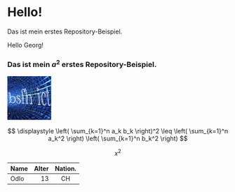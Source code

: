 # Hello!<br>
Das ist mein erstes Repository-Beispiel.

Hello Georg!
### Das ist mein $a^2$ erstes Repository-Beispiel.

<img src="bsfh_ict.png" alt="drawing" style="width:100px;"/>

$$
\displaystyle
\left( \sum_{k=1}^n a_k b_k \right)^2
\leq
\left( \sum_{k=1}^n a_k^2 \right)
\left( \sum_{k=1}^n b_k^2 \right)
$$

$$
x^2
$$

| Name | Alter | Nation. |
| :--- | ----: | :---:|
| Odlo | 13 | CH |

